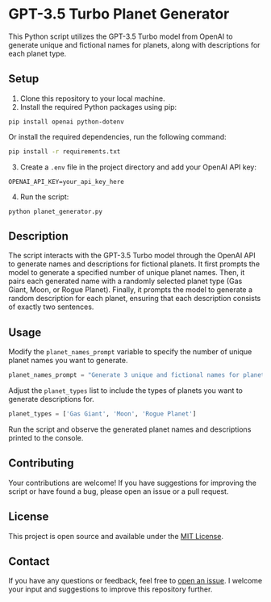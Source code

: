 # GPT-3.5 Turbo Planet Generator

This Python script utilizes the GPT-3.5 Turbo model from OpenAI to generate unique and fictional names for planets, along with descriptions for each planet type.

## Setup

1. Clone this repository to your local machine.
2. Install the required Python packages using pip:

```
pip install openai python-dotenv
```
Or install the required dependencies, run the following command:

```bash
pip install -r requirements.txt
```

3. Create a `.env` file in the project directory and add your OpenAI API key:

```
OPENAI_API_KEY=your_api_key_here
```

4. Run the script:

```
python planet_generator.py
```

## Description

The script interacts with the GPT-3.5 Turbo model through the OpenAI API to generate names and descriptions for fictional planets. It first prompts the model to generate a specified number of unique planet names. Then, it pairs each generated name with a randomly selected planet type (Gas Giant, Moon, or Rogue Planet). Finally, it prompts the model to generate a random description for each planet, ensuring that each description consists of exactly two sentences.

## Usage

Modify the `planet_names_prompt` variable to specify the number of unique planet names you want to generate.

```python
planet_names_prompt = "Generate 3 unique and fictional names for planets."
```

Adjust the `planet_types` list to include the types of planets you want to generate descriptions for.

```python
planet_types = ['Gas Giant', 'Moon', 'Rogue Planet']
```

Run the script and observe the generated planet names and descriptions printed to the console.


## Contributing

Your contributions are welcome! If you have suggestions for improving the script or have found a bug, please open an issue or a pull request.

## License

This project is open source and available under the [MIT License](LICENSE).

## Contact

If you have any questions or feedback, feel free to [open an issue](https://github.com/b8234/Azure-AI-Projects/issues/new). I welcome your input and suggestions to improve this repository further.
